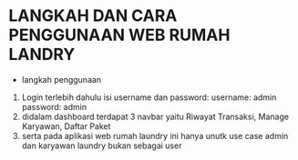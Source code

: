 <h1> LANGKAH DAN CARA PENGGUNAAN WEB RUMAH LANDRY </h1>

- langkah penggunaan
1. Login terlebih dahulu isi username dan password:
   username: admin
   password: admin
2. didalam dashboard terdapat 3 navbar yaitu Riwayat Transaksi, Manage Karyawan, Daftar Paket
3. serta pada aplikasi web rumah laundry ini hanya unutk use case admin dan karyawan laundry bukan sebagai user

